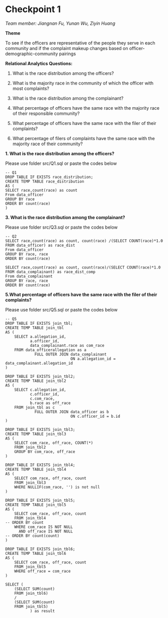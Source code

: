 # **Checkpoint 1**

*Team member: Jiangnan Fu, Yunan Wu, Ziyin Huang*

**Theme**

To see if the officers are representative of the people they serve in each community and if the complaint makeup changes based on officer-demographic-community pairings

**Relational Analytics Questions:**

1. What is the race distribution among the officers? 

2. What is the majority race in the community of which the officer with most complaints? 

3. What is the race distribution among the complainant? 

4. What percentage of officers have the same race with the majority race of their responsible community? 

5. What percentage of officers have the same race with the filer of their complaints? 

6. What percentage of filers of complaints have the same race with the majority race of their community? 


**1. What is the race distribution among the officers?**

Please use folder src/Q1.sql or paste the codes below


```
-- Q1
DROP TABLE IF EXISTS race_distribution;
CREATE TEMP TABLE race_distribution
AS (
SELECT race,count(race) as count
From data_officer
GROUP BY race
ORDER BY count(race)
)
```


**3. What is the race distribution among the complainant?**

Please use folder src/Q3.sql or paste the codes below



```
-- Q2
SELECT race,count(race) as count, count(race) /(SELECT COUNT(race)*1.0 FROM data_officer) as race_dist
From data_officer
GROUP BY race, race
ORDER BY count(race)

SELECT race,count(race) as count, count(race)/(SELECT COUNT(race)*1.0 FROM data_complainant) as race_dist_comp
From data_complainant
GROUP BY race, race
ORDER BY count(race)
```


**5.What percentage of officers have the same race with the filer of their complaints?**

Please use folder src/Q5.sql or paste the codes below



```
-- Q5
DROP TABLE IF EXISTS join_tbl;
CREATE TEMP TABLE join_tbl
AS (
    SELECT a.allegation_id,
           a.officer_id,
           data_complainant.race as com_race
    FROM data_officerallegation as a
             FULL OUTER JOIN data_complainant
                             ON a.allegation_id = data_complainant.allegation_id
)

DROP TABLE IF EXISTS join_tbl2;
CREATE TEMP TABLE join_tbl2
AS (
    SELECT c.allegation_id,
           c.officer_id,
           c.com_race,
           b.race as off_race
    FROM join_tbl as c
             FULL OUTER JOIN data_officer as b
                             ON c.officer_id = b.id
)

DROP TABLE IF EXISTS join_tbl3;
CREATE TEMP TABLE join_tbl3
AS (
    SELECT com_race, off_race, COUNT(*)
    FROM join_tbl2
    GROUP BY com_race, off_race
)

DROP TABLE IF EXISTS join_tbl4;
CREATE TEMP TABLE join_tbl4
AS (
    SELECT com_race, off_race, count
    FROM join_tbl3
    WHERE NULLIF(com_race, '') is not null
)

DROP TABLE IF EXISTS join_tbl5;
CREATE TEMP TABLE join_tbl5
AS (
    SELECT com_race, off_race, count
    FROM join_tbl4
-- ORDER BY count
    WHERE com_race IS NOT NULL
      AND off_race IS NOT NULL
-- ORDER BY count(count)
)

DROP TABLE IF EXISTS join_tbl6;
CREATE TEMP TABLE join_tbl6
AS (
    SELECT com_race, off_race, count
    FROM join_tbl5
    WHERE off_race = com_race
)

SELECT (
    (SELECT SUM(count)
    FROM join_tbl6)
    /
    (SELECT SUM(count)
    FROM join_tbl5)
           ) as result
```



